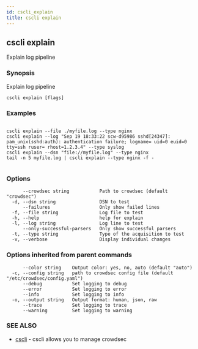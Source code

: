 ```yaml
---
id: cscli_explain
title: cscli explain
---
```

## cscli explain

Explain log pipeline

### Synopsis


Explain log pipeline 
		

```
cscli explain [flags]
```

### Examples

```

cscli explain --file ./myfile.log --type nginx 
cscli explain --log "Sep 19 18:33:22 scw-d95986 sshd[24347]: pam_unix(sshd:auth): authentication failure; logname= uid=0 euid=0 tty=ssh ruser= rhost=1.2.3.4" --type syslog
cscli explain --dsn "file://myfile.log" --type nginx
tail -n 5 myfile.log | cscli explain --type nginx -f -
		
```

### Options

```
      --crowdsec string           Path to crowdsec (default "crowdsec")
  -d, --dsn string                DSN to test
      --failures                  Only show failed lines
  -f, --file string               Log file to test
  -h, --help                      help for explain
  -l, --log string                Log line to test
      --only-successful-parsers   Only show successful parsers
  -t, --type string               Type of the acquisition to test
  -v, --verbose                   Display individual changes
```

### Options inherited from parent commands

```
      --color string    Output color: yes, no, auto (default "auto")
  -c, --config string   path to crowdsec config file (default "/etc/crowdsec/config.yaml")
      --debug           Set logging to debug
      --error           Set logging to error
      --info            Set logging to info
  -o, --output string   Output format: human, json, raw
      --trace           Set logging to trace
      --warning         Set logging to warning
```

### SEE ALSO

* [cscli](/cscli/cscli.md)	 - cscli allows you to manage crowdsec

